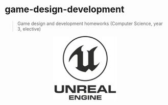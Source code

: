 # game-design-development
> Game design and development homeworks (Computer Science, year 3, elective)

<!-- ![](UE4_logo.png)-->
<p align="center">
    <img alt="logo" src="UE4_logo.png" width="200" height="auto" />
</p>

